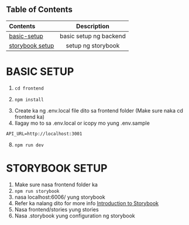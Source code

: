 ## Table of Contents

| Contents                         |      Description      |
| :------------------------------- | :--------------------: |
| [basic-setup](#basic-setup)         | basic setup ng backend |
| [storybook setup](#storybook-setup) |   setup ng storybook   |

# BASIC SETUP

1. ```
   cd frontend
   ```
2. ```
   npm install
   ```
3. Create ka ng .env.local file dito sa frontend folder (Make sure naka cd frontend ka)
4. Ilagay mo to sa .env.local or icopy mo yung .env.sample

```env
API_URL=http://localhost:3001
```

8. `npm run dev`

# STORYBOOK SETUP

1. Make sure nasa frontend folder ka
2. `npm run storybook`
3. nasa localhost:6006/ yung storybook
4. Refer ka nalang dito for more info [Introduction to Storybook](https://storybook.js.org/docs/react/get-started/introduction)
5. Nasa frontend/stories yung stories
6. Nasa .storybook yung configuration ng storybook
